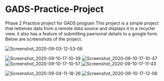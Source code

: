 # GADS-Practice-Project
Phase 2 Practice project for GADS program 
This project is a simple project that retreives data from a remote data source
and displays it in a recycler view.
it also has a feature of submitting paersonal details to a google form.
Below are screenshots of the project.

![Screenshot_2020-09-03-12-53-06](https://user-images.githubusercontent.com/59958385/92760257-62635400-f388-11ea-950c-1c0652f7ec6f.png)

![Screenshot_2020-09-10-17-10-39](https://user-images.githubusercontent.com/59958385/92761188-56c45d00-f389-11ea-9663-747f5d8f4afc.png)
![Screenshot_2020-09-10-17-10-47](https://user-images.githubusercontent.com/59958385/92761204-5a57e400-f389-11ea-98de-e5f71bb92b1c.png)
![Screenshot_2020-09-10-17-10-57](https://user-images.githubusercontent.com/59958385/92761216-5e840180-f389-11ea-8f2b-2e8992143d01.png)
![Screenshot_2020-09-10-17-11-43](https://user-images.githubusercontent.com/59958385/92761233-62b01f00-f389-11ea-94bf-9743171ead33.png)

![Screenshot_2020-09-04-11-18-26](https://user-images.githubusercontent.com/59958385/92761283-6e9be100-f389-11ea-8a6d-de2bd91133ea.png)
![Screenshot_2020-09-10-17-12-06](https://user-images.githubusercontent.com/59958385/92761303-73609500-f389-11ea-8420-912437238017.png)
